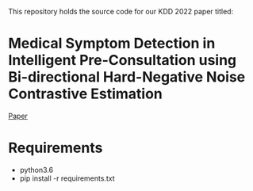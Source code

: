 
This repository holds the source code for our KDD 2022 paper titled: 
# Medical Symptom Detection in Intelligent Pre-Consultation using Bi-directional Hard-Negative Noise Contrastive Estimation 
[Paper](https://dl.acm.org/doi/pdf/10.1145/3534678.3539124)

# Requirements
- python3.6
- pip install -r requirements.txt
